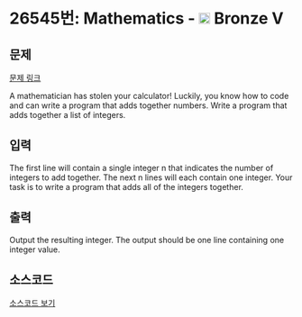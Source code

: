 # 26545번: Mathematics - <img src="https://static.solved.ac/tier_small/1.svg" style="height:20px" /> Bronze V

<!-- performance -->

<!-- 문제 제출 후 깃허브에 푸시를 했을 때 제출한 코드의 성능이 입력될 공간입니다.-->

<!-- end -->

## 문제

[문제 링크](https://boj.kr/26545)

<p>A mathematician has stolen your calculator! Luckily, you know how to code and can write a program that adds together numbers. Write a program that adds together a list of integers.</p>

## 입력

<p>The first line will contain a single integer n that indicates the number of integers to add together. The next n lines will each contain one integer. Your task is to write a program that adds all of the integers together.</p>

## 출력

<p>Output the resulting integer. The output should be one line containing one integer value.</p>

## 소스코드

[소스코드 보기](Mathematics.cpp)